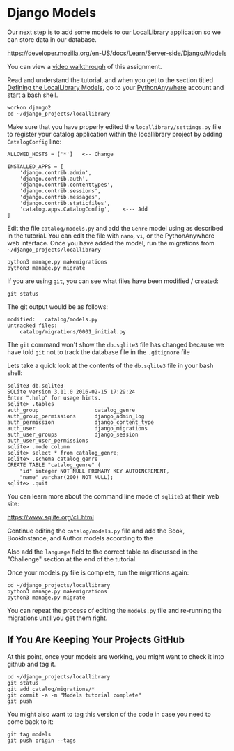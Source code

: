 Django Models
=============

Our next step is to add some models to our LocalLibrary application so we can store
data in our database.

https://developer.mozilla.org/en-US/docs/Learn/Server-side/Django/Models

You can view a
<a href="https://www.youtube.com/watch?v=2-QFePlm7GA&list=PLlRFEj9H3Oj5e-EH0t3kXrcdygrL9-u-Z&index=5" target="_blank">video walkthrough</a> of this assignment.

Read and understand the tutorial, and when you get to the section titled
<a href="https://developer.mozilla.org/en-US/docs/Learn/Server-side/Django/Models#Defining_the_LocalLibrary_Models" target="_blank">Defining the LocalLibrary Models</a>, 
go to your
<a href="https://www.pythonanywhere.com" target="_blank">PythonAnywhere</a>
account and start a bash shell.

    workon django2
    cd ~/django_projects/locallibrary

Make sure that you have properly edited the `locallibrary/settings.py` file to register your catalog
application within the locallibrary project by adding `CatalogConfig` line:

    ALLOWED_HOSTS = ['*']   <-- Change

    INSTALLED_APPS = [
        'django.contrib.admin',
        'django.contrib.auth',
        'django.contrib.contenttypes',
        'django.contrib.sessions',
        'django.contrib.messages',
        'django.contrib.staticfiles',
        'catalog.apps.CatalogConfig',    <--- Add
    ]

Edit the file `catalog/models.py` and add the `Genre` model using as described in the tutorial.
You can edit the file with `nano`, `vi`, or the PythonAnywhere web interface.  Once you have added
the model, run the migrations from `~/django_projects/locallibrary`

    python3 manage.py makemigrations
    python3 manage.py migrate

If you are using `git`, you can see what files have been modified / created:

    git status

The git output would be as follows:

    modified:   catalog/models.py
    Untracked files:
        catalog/migrations/0001_initial.py   

The `git` command won't show the `db.sqlite3` file has changed because we have told `git`
not to track the database file in the `.gitignore` file

Lets take a quick look at the contents of the `db.sqlite3` file in your bash shell:

    sqlite3 db.sqlite3 
    SQLite version 3.11.0 2016-02-15 17:29:24
    Enter ".help" for usage hints.
    sqlite> .tables
    auth_group                  catalog_genre
    auth_group_permissions      django_admin_log
    auth_permission             django_content_type
    auth_user                   django_migrations
    auth_user_groups            django_session
    auth_user_user_permissions
    sqlite> .mode column
    sqlite> select * from catalog_genre;
    sqlite> .schema catalog_genre
    CREATE TABLE "catalog_genre" (
        "id" integer NOT NULL PRIMARY KEY AUTOINCREMENT, 
        "name" varchar(200) NOT NULL);
    sqlite> .quit  

You can learn more about the command line mode of `sqlite3` at their web site:

https://www.sqlite.org/cli.html

Continue editing the `catalog/models.py` file and add the Book, BookInstance, and Author models
according to the 

Also add the `language` field to the correct table as discussed in the "Challenge" section 
at the end of the tutorial.

Once your models.py file is complete, run the migrations again:

    cd ~/django_projects/locallibrary
    python3 manage.py makemigrations
    python3 manage.py migrate

You can repeat the process of editing the `models.py` file and re-running the migrations until you get them
right.

If You Are Keeping Your Projects GitHub
---------------------------------------

At this point, once your models are working, you might want to check it into
github and tag it.

    cd ~/django_projects/locallibrary
    git status
    git add catalog/migrations/*
    git commit -a -m "Models tutorial complete"
    git push

You might also want to tag this version of the code in case you need to come back to it:

    git tag models
    git push origin --tags

